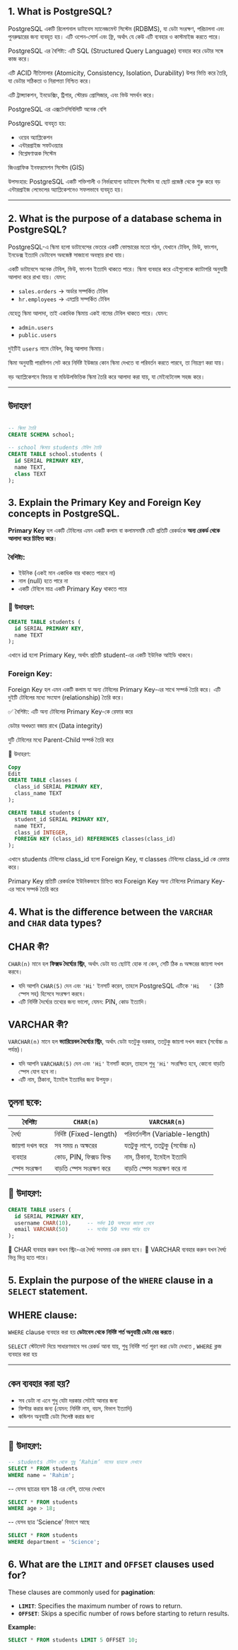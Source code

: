 ## 1. What is PostgreSQL?

PostgreSQL একটি রিলেশনাল ডাটাবেস ম্যানেজমেন্ট সিস্টেম (RDBMS), যা ডেটা সংরক্ষণ, পরিচালনা এবং পুনরুদ্ধারের জন্য ব্যবহৃত হয়। এটি ওপেন-সোর্স এবং ফ্রি, অর্থাৎ যে কেউ এটি ব্যবহার ও কাস্টমাইজ করতে পারে।

PostgreSQL এর বৈশিষ্ট্য:
এটি SQL (Structured Query Language) ব্যবহার করে ডেটার সঙ্গে কাজ করে।

এটি ACID নীতিমালার (Atomicity, Consistency, Isolation, Durability) উপর ভিত্তি করে তৈরি, যা ডেটার সঠিকতা ও নিরাপত্তা নিশ্চিত করে।

এটি ট্রান্স্যাকশন, ইনডেক্সিং, ট্রিগার, স্টোরড প্রোসিজার, এবং ভিউ সমর্থন করে।

PostgreSQL এর এক্সটেনসিবিলিটি অনেক বেশি

PostgreSQL  ব্যবহৃত হয়:

* ওয়েব অ্যাপ্লিকেশন
* এন্টারপ্রাইজ সফটওয়্যার
* বিশ্লেষণাত্মক সিস্টেম

জিওগ্রাফিক ইনফরমেশন সিস্টেম (GIS)

উপসংহার:
PostgreSQL একটি শক্তিশালী ও নির্ভরযোগ্য ডাটাবেস সিস্টেম যা ছোট প্রজেক্ট থেকে শুরু করে বড় এন্টারপ্রাইজ লেভেলের অ্যাপ্লিকেশনেও সফলভাবে ব্যবহৃত হয়।

---

## 2. What is the purpose of a database schema in PostgreSQL?

PostgreSQL-এ স্কিমা হলো ডাটাবেসের ভেতরে একটি ফোল্ডারের মতো গঠন, যেখানে টেবিল, ভিউ, ফাংশন, ইনডেক্স ইত্যাদি ডেটাবেস অবজেক্ট সাজানো অবস্থায় রাখা যায়।


একটি ডাটাবেসে অনেক টেবিল, ভিউ, ফাংশন ইত্যাদি থাকতে পারে। স্কিমা ব্যবহার করে এইগুলোকে ক্যাটাগরি অনুযায়ী আলাদা করে রাখা যায়। যেমন:

- `sales.orders` → অর্ডার সম্পর্কিত টেবিল
- `hr.employees` → এমপ্লয়ি সম্পর্কিত টেবিল


যেহেতু স্কিমা আলাদা, তাই একাধিক স্কিমায় একই নামের টেবিল থাকতে পারে। যেমন:

- `admin.users`  
- `public.users`

দুইটিই `users` নামে টেবিল, কিন্তু আলাদা স্কিমায়।


স্কিমা অনুযায়ী পারমিশন সেট করে নির্দিষ্ট ইউজার কোন স্কিমা দেখতে বা পরিবর্তন করতে পারবে, তা নিয়ন্ত্রণ করা যায়।


বড় অ্যাপ্লিকেশনে ফিচার বা মডিউলভিত্তিক স্কিমা তৈরি করে আলাদা করা যায়, যা মেইনটেনেন্স সহজ করে।

---

## উদাহরণ 

```sql

-- স্কিমা তৈরি
CREATE SCHEMA school;

-- school স্কিমায় students টেবিল তৈরি
CREATE TABLE school.students (
  id SERIAL PRIMARY KEY,
  name TEXT,
  class TEXT
);

```



## 3. Explain the Primary Key and Foreign Key concepts in PostgreSQL.



**Primary Key** হল একটি টেবিলের এমন একটি কলাম বা কলামসমষ্টি যেটি প্রতিটি রেকর্ডকে **অন্য রেকর্ড থেকে আলাদা করে চিহ্নিত করে**।

### বৈশিষ্ট্য:
- ইউনিক (একই মান একাধিক বার থাকতে পারবে না)
- নাল (null) হতে পারে না
- একটি টেবিলে মাত্র একটি Primary Key থাকতে পারে

### 🧾 উদাহরণ:
```sql
CREATE TABLE students (
  id SERIAL PRIMARY KEY,
  name TEXT
);
```
এখানে id হলো Primary Key, অর্থাৎ প্রতিটি student-এর একটি ইউনিক আইডি থাকবে।

###  Foreign Key:

Foreign Key হল এমন একটি কলাম যা অন্য টেবিলের Primary Key-এর সাথে সম্পর্ক তৈরি করে। এটি দুইটি টেবিলের মধ্যে সংযোগ (relationship) তৈরি করে।

✅ বৈশিষ্ট্য:
এটি অন্য টেবিলের Primary Key-কে রেফার করে

ডেটার অখণ্ডতা বজায় রাখে (Data integrity)

দুটি টেবিলের মধ্যে Parent-Child সম্পর্ক তৈরি করে

🧾 উদাহরণ:
```sql
Copy
Edit
CREATE TABLE classes (
  class_id SERIAL PRIMARY KEY,
  class_name TEXT
);

CREATE TABLE students (
  student_id SERIAL PRIMARY KEY,
  name TEXT,
  class_id INTEGER,
  FOREIGN KEY (class_id) REFERENCES classes(class_id)
);
```
এখানে students টেবিলের class_id হলো Foreign Key, যা classes টেবিলের class_id কে রেফার করে।


Primary Key	প্রতিটি রেকর্ডকে ইউনিকভাবে চিহ্নিত করে
Foreign Key	অন্য টেবিলের Primary Key-এর সাথে সম্পর্ক তৈরি করে



## 4. What is the difference between the `VARCHAR` and `CHAR` data types?


## CHAR কী?

`CHAR(n)` মানে হল **ফিক্সড দৈর্ঘ্যের স্ট্রিং**, অর্থাৎ ডেটা যত ছোটই হোক না কেন, সেটি ঠিক `n` অক্ষরের জায়গা দখল করবে।

- যদি আপনি `CHAR(5)` দেন এবং `'Hi'` ইনসার্ট করেন, তাহলে PostgreSQL এটিকে `'Hi   '` (3টি স্পেস সহ) হিসেবে সংরক্ষণ করবে।
- এটি নির্দিষ্ট দৈর্ঘ্যের তথ্যের জন্য ভালো, যেমন: PIN, কোড ইত্যাদি।

##  VARCHAR কী?

`VARCHAR(n)` মানে হল **ভ্যারিয়েবল দৈর্ঘ্যের স্ট্রিং**, অর্থাৎ ডেটা যতটুকু দরকার, ততটুকু জায়গা দখল করবে (সর্বোচ্চ `n` পর্যন্ত)।

- যদি আপনি `VARCHAR(5)` দেন এবং `'Hi'` ইনসার্ট করেন, তাহলে শুধু `'Hi'` সংরক্ষিত হবে, কোনো বাড়তি স্পেস যোগ হবে না।
- এটি নাম, ঠিকানা, ইমেইল ইত্যাদির জন্য উপযুক্ত।


##  তুলনা ছকে:

| বৈশিষ্ট্য       | `CHAR(n)`                        | `VARCHAR(n)`                        |
|----------------|----------------------------------|-------------------------------------|
| দৈর্ঘ্য         | নির্দিষ্ট (Fixed-length)          | পরিবর্তনশীল (Variable-length)        |
| জায়গা দখল করে | সব সময় `n` অক্ষরের                | যতটুকু লাগে, ততটুকু (সর্বোচ্চ `n`)  |
| ব্যবহার         | কোড, PIN, ফিক্সড ফিল্ড            | নাম, ঠিকানা, ইমেইল ইত্যাদি         |
| স্পেস সংরক্ষণ | বাড়তি স্পেস সংরক্ষণ করে           | বাড়তি স্পেস সংরক্ষণ করে না          |


## 🧾 উদাহরণ:

```sql
CREATE TABLE users (
  id SERIAL PRIMARY KEY,
  username CHAR(10),     -- সর্বদা 10 অক্ষরের জায়গা নেবে
  email VARCHAR(50)      -- সর্বোচ্চ 50 অক্ষর পর্যন্ত হবে
);
```

🔹 CHAR ব্যবহার করুন যখন স্ট্রিং-এর দৈর্ঘ্য সবসময় এক রকম হবে।
🔹 VARCHAR ব্যবহার করুন যখন দৈর্ঘ্য ভিন্ন ভিন্ন হতে পারে।


## 5. Explain the purpose of the `WHERE` clause in a `SELECT` statement.

##  WHERE clause: 

`WHERE` clause ব্যবহার করা হয় **ডেটাবেস থেকে নির্দিষ্ট শর্ত অনুযায়ী ডেটা বের করতে**।

`SELECT` স্টেটমেন্ট দিয়ে সাধারণভাবে সব রেকর্ড আনা যায়, শুধু নির্দিষ্ট শর্ত পূরণ করা ডেটা দেখতে ,  `WHERE` ক্লজ ব্যবহার করা হয়

---

##  কেন ব্যবহার করা হয়?

- সব ডেটা না এনে শুধু যেটা দরকার সেটাই আনার জন্য
- ফিল্টার করার জন্য (যেমন: নির্দিষ্ট নাম, বয়স, বিভাগ ইত্যাদি)
- কন্ডিশন অনুযায়ী ডেটা সিলেক্ট করার জন্য

---

## 🧾 উদাহরণ:

```sql
-- students টেবিল থেকে শুধু ‘Rahim’ নামের ছাত্রকে দেখাবে
SELECT * FROM students
WHERE name = 'Rahim';
```
-- যেসব ছাত্রের বয়স 18 এর বেশি, তাদের দেখাবে
```sql
SELECT * FROM students
WHERE age > 18;
```


-- যেসব ছাত্র ‘Science’ বিভাগে আছে
```sql
SELECT * FROM students
WHERE department = 'Science';
```


## 6. What are the `LIMIT` and `OFFSET` clauses used for?

These clauses are commonly used for **pagination**:

- **`LIMIT`**: Specifies the maximum number of rows to return.
- **`OFFSET`**: Skips a specific number of rows before starting to return results.

**Example:**
```sql
SELECT * FROM students LIMIT 5 OFFSET 10;
